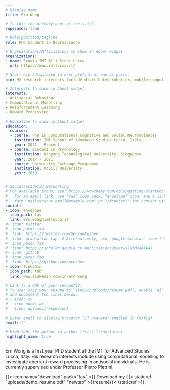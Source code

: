 ```yaml
---
# Display name
title: Ern Wong

# Is this the primary user of the site?
superuser: true

# Role/position/tagline
role: PhD Student in Neuroscience

# Organizations/Affiliations to show in About widget
organizations:
- name: Scuola IMT Alti Studi Lucca
  url: https://www.imtlucca.it/

# Short bio (displayed in user profile at end of posts)
bio: My research interests include distributed robotics, mobile computing and programmable matter.

# Interests to show in About widget
interests:
- Antisocial Behaviour
- Computational Modelling
- Reinforcement Learning 
- Reward Processing 

# Education to show in About widget
education:
  courses:
  - course: PhD in Computational Cognitive and Social Neurosciences
    institution: IMT School of Advanced Studies Lucca, Italy
    year: 2021 - Present
  - course: BSocSci in Psychology
    institution: Nanyang Technological University, Singapore
    year: 2017 - 2021
  - course: University Exchange Programme
    institution: McGill University
    yesr: 2019


# Social/Academic Networking
# For available icons, see: https://wowchemy.com/docs/getting-started/page-builder/#icons
#   For an email link, use "fas" icon pack, "envelope" icon, and a link in the
#   form "mailto:your-email@example.com" or "/#contact" for contact widget.
social:
- icon: envelope
  icon_pack: fas
  link: ern.wong@imtlucca.it
#- icon: twitter
#  icon_pack: fab
#  link: https://twitter.com/GeorgeCushen
#- icon: graduation-cap  # Alternatively, use `google-scholar` icon from `ai` icon pack
#  icon_pack: fas
#  link: https://scholar.google.co.uk/citations?user=sIwtMXoAAAAJ
#- icon: github
#  icon_pack: fab
#  link: https://github.com/gcushen
- icon: linkedin
  icon_pack: fab
  link: www.linkedin.com/in/ern-wong

# Link to a PDF of your resume/CV.
# To use: copy your resume to `static/uploads/resume.pdf`, enable `ai` icons in `params.toml`, 
# and uncomment the lines below.
# - icon: cv
#   icon_pack: ai
#   link: uploads/resume.pdf

# Enter email to display Gravatar (if Gravatar enabled in Config)
email: ""

# Highlight the author in author lists? (true/false)
highlight_name: true
---
```


Ern Wong is a first year PhD student at the IMT for Advanced Studies Lucca, Italy. His research interests include using computational modelling to investigate aberrant reward processing in antisocial individuals. He is currently supervised under Professor Pietro Pietrini.


{{< icon name="download" pack="fas" >}} Download my {{< staticref "uploads/demo_resume.pdf" "newtab" >}}resumé{{< /staticref >}}.
